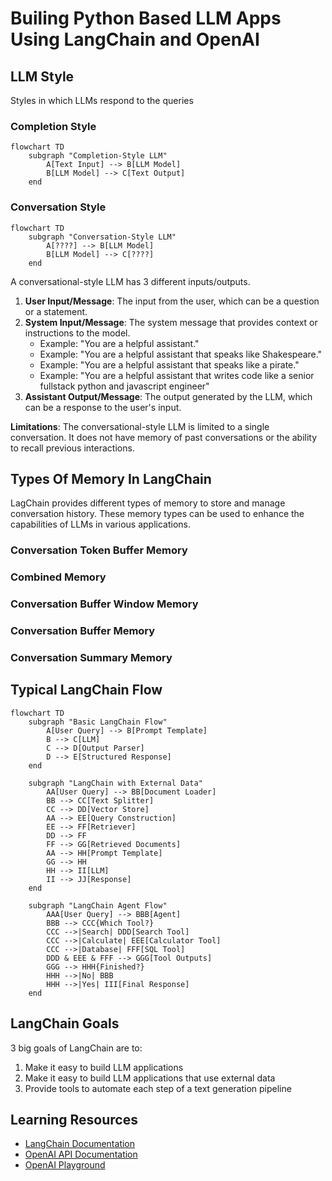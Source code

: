 # Builing Python Based LLM Apps Using LangChain and OpenAI

## LLM Style
Styles in which LLMs respond to the queries

### Completion Style

```mermaid
flowchart TD
    subgraph "Completion-Style LLM"
        A[Text Input] --> B[LLM Model]
        B[LLM Model] --> C[Text Output]
    end
```

### Conversation Style

```mermaid
flowchart TD
    subgraph "Conversation-Style LLM"
        A[????] --> B[LLM Model]
        B[LLM Model] --> C[????]
    end
```

A conversational-style LLM has 3 different inputs/outputs.

1. **User Input/Message**: The input from the user, which can be a question or a statement.
2. **System Input/Message**: The system message that provides context or instructions to the model.
   - Example: "You are a helpful assistant."
   - Example: "You are a helpful assistant that speaks like Shakespeare."
   - Example: "You are a helpful assistant that speaks like a pirate."
    - Example: "You are a helpful assistant that writes code like a senior fullstack python and javascript engineer"
3. **Assistant Output/Message**: The output generated by the LLM, which can be a response to the user's input.

**Limitations**: The conversational-style LLM is limited to a single conversation. It does not have memory of past conversations or the ability to recall previous interactions.

## Types Of Memory In LangChain

LagChain provides different types of memory to store and manage conversation history. These memory types can be used to enhance the capabilities of LLMs in various applications.

### Conversation Token Buffer Memory

### Combined Memory

### Conversation Buffer Window Memory

### Conversation Buffer Memory

### Conversation Summary Memory

## Typical LangChain Flow

```mermaid
flowchart TD
    subgraph "Basic LangChain Flow"
        A[User Query] --> B[Prompt Template]
        B --> C[LLM]
        C --> D[Output Parser]
        D --> E[Structured Response]
    end

    subgraph "LangChain with External Data"
        AA[User Query] --> BB[Document Loader]
        BB --> CC[Text Splitter]
        CC --> DD[Vector Store]
        AA --> EE[Query Construction]
        EE --> FF[Retriever]
        DD --> FF
        FF --> GG[Retrieved Documents]
        AA --> HH[Prompt Template]
        GG --> HH
        HH --> II[LLM]
        II --> JJ[Response]
    end

    subgraph "LangChain Agent Flow"
        AAA[User Query] --> BBB[Agent]
        BBB --> CCC{Which Tool?}
        CCC -->|Search| DDD[Search Tool]
        CCC -->|Calculate| EEE[Calculator Tool]
        CCC -->|Database| FFF[SQL Tool]
        DDD & EEE & FFF --> GGG[Tool Outputs]
        GGG --> HHH{Finished?}
        HHH -->|No| BBB
        HHH -->|Yes| III[Final Response]
    end
```

## LangChain Goals

3 big goals of LangChain are to:
1. Make it easy to build LLM applications
2. Make it easy to build LLM applications that use external data
3. Provide tools to automate each step of a text generation pipeline

## Learning Resources

- [LangChain Documentation](https://python.langchain.com/docs/introduction/)
- [OpenAI API Documentation](https://platform.openai.com/docs/overview)
- [OpenAI Playground](https://platform.openai.com/playground)
